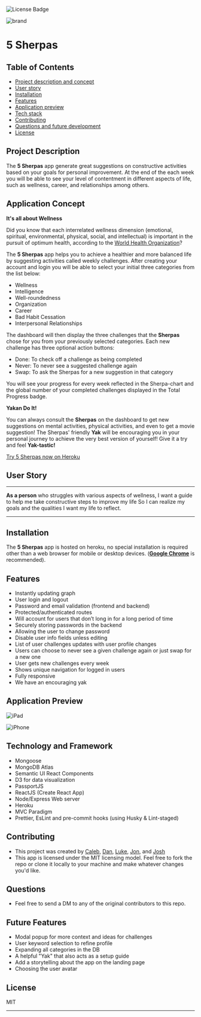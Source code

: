 ![License Badge](https://img.shields.io/badge/License-MIT-0298c3)

![brand]()

# 5 Sherpas

## Table of Contents

- [Project description and concept](#project-description)
- [User story](#user-story)
- [Installation](#installation)
- [Features](#features)
- [Application preview](#application-preview)
- [Tech stack](#technology-and-framework)
- [Contributing](#contributing)
- [Questions and future development](#questions)
- [License](#license)

## Project Description

The **5 Sherpas** app generate great suggestions on constructive activities based on your goals for personal improvement. At the end of the each week you will be able to see your level of contentment in different aspects of life, such as wellness, career, and relationships among others.

## Application Concept

**It's all about Wellness**

Did you know that each interrelated wellness dimension (emotional, spiritual, environmental, physical, social, and intellectual) is important in the pursuit of optimum health, according to the [World Health Organization](https://www.who.int/)?

The **5 Sherpas** app helps you to achieve a healthier and more balanced life by suggesting activities called weekly challenges.  After creating your account and login you will be able to select your initial three categories from the list below:

- Wellness
- Intelligence
- Well-roundedness
- Organization
- Career
- Bad Habit Cessation
- Interpersonal Relationships

The dashboard will then display the three challenges that the **Sherpas** chose for you from your previously selected categories. Each new challenge has three optional action buttons:

- Done: To check off a challenge as being completed
- Never: To never see a suggested challenge again
- Swap: To ask the Sherpas for a new suggestion in that category

You will see your progress for every week reflected in the Sherpa-chart and the global number of your completed challenges displayed in the Total Progress badge.

**Yakan Do It!**

You can always consult the **Sherpas** on the dashboard to get new suggestions on mental activities, physical activities, and even to get a movie suggestion! The Sherpas' friendly **Yak** will be encouraging you in your personal journey to achieve the very best version of yourself!
Give it a try and feel **Yak-tastic!**

[Try 5 Sherpas now on Heroku](https://the5sherpas.herokuapp.com/)

## User Story

---

**As a person** who struggles with various aspects of wellness,
I want a guide to help me take constructive steps to improve my life
So I can realize my goals and the qualities I want my life to reflect.

---

## Installation

The **5 Sherpas** app is hosted on heroku, no special installation is required other than a web browser for mobile or desktop devices. ([**Google Chrome**](https://www.google.com/chrome/?brand=CHBD&gclid=Cj0KCQjwv7L6BRDxARIsAGj-34pI6kcGFGrZkxQgztLSwZZ7JzwQJFBfDBdgTHCurYEpg3QscMjHhYUaAkkjEALw_wcB&gclsrc=aw.ds) is recommended).

## Features

- Instantly updating graph
- User login and logout
- Password and email validation (frontend and backend)
- Protected/authenticated routes
- Will account for users that don’t long in for a long period of time
- Securely storing passwords in the backend
- Allowing the user to change password
- Disable user info fields unless editing
- List of user challenges updates with user profile changes
- Users can choose to never see a given challenge again or just swap
  for a new one
- User gets new challenges every week
- Shows unique navigation for logged in users
- Fully responsive
- We have an encouraging yak

## Application Preview

![iPad]()

![iPhone]()

## Technology and Framework

- Mongoose
- MongoDB Atlas
- Semantic UI React Components
- D3 for data visualization
- PassportJS
- ReactJS (Create React App)
- Node/Express Web server
- Heroku
- MVC Paradigm
- Prettier, EsLint and pre-commit hooks (using Husky & Lint-staged)

## Contributing

- This project was created by [Caleb](https://github.com/calebkirkish), [Dan](https://github.com/DanGillette25), [Luke](https://github.com/ShepLT1), [Jon](https://github.com/JonPhoenix), and [Josh](https://github.com/zapponejosh/)
- This app is licensed under the MIT licensing model. Feel free to fork the repo or clone it locally to your machine and make whatever changes you'd like.

## Questions

- Feel free to send a DM to any of the original contributors to this repo.

## Future Features

- Modal popup for more context and ideas for challenges
- User keyword selection to refine profile
- Expanding all categories in the DB
- A helpful "Yak" that also acts as a setup guide
- Add a storytelling about the app on the landing page
- Choosing the user avatar

## License

MIT

---
